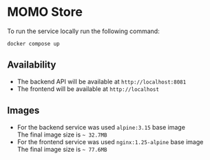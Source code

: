 # MOMO Store

To run the service locally run the following command:

```docker compose up```

## Availability
- The backend API will be available at `http://localhost:8081` 
- The frontend will be available at `http://localhost`

## Images
- For the backend service was used `alpine:3.15` base image<br>
The final image size is `~ 32.7MB`<br>
- For the frontend service was used `nginx:1.25-alpine` base image<br>
The final image size is `~ 77.6MB`<br>